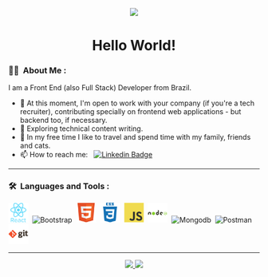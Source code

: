 <p align="center"><img src="https://media.giphy.com/media/hpXdHPfFI5wTABdDx9/giphy.gif" width="250px"/></p>

<h1 align="center">Hello World!</h1>

### :woman_technologist: &nbsp;About Me :

I am a Front End (also Full Stack) Developer from Brazil.

- 🔭 At this moment, I'm open to work with your company (if you're a tech recruiter), contributing specially on frontend web applications - but backend too, if necessary.
- 🌱 Exploring technical content writing.
- 💛 In my free time I like to travel and spend time with my family, friends and cats.
- 📫 How to reach me: &nbsp; [![Linkedin Badge](https://img.shields.io/badge/-dennisemed-blue?style=flat&logo=Linkedin&logoColor=white)](https://www.linkedin.com/in/dennisemed)

---

### 🛠 &nbsp;Languages and Tools :

<p>
    <img src="https://github.com/devicons/devicon/blob/master/icons/react/react-original-wordmark.svg" title="React" alt="React" width="40" height="40"/>&nbsp;
    <img src="https://cdn.jsdelivr.net/gh/devicons/devicon/icons/bootstrap/bootstrap-original.svg" title="Bootstrap" alt="Bootstrap" width="40" height="40"/>&nbsp;        
    <img src="https://github.com/devicons/devicon/blob/master/icons/html5/html5-original.svg" title="HTML5" alt="HTML" width="40" height="40"/>&nbsp;
    <img src="https://github.com/devicons/devicon/blob/master/icons/css3/css3-plain-wordmark.svg"  title="CSS3" alt="CSS" width="40" height="40"/>&nbsp;
    <img src="https://github.com/devicons/devicon/blob/master/icons/javascript/javascript-original.svg" title="JavaScript" alt="JavaScript" width="40" height="40"/>&nbsp;
    <img src="https://github.com/devicons/devicon/blob/master/icons/nodejs/nodejs-original-wordmark.svg" title="NodeJS" alt="NodeJS" width="40" height="40"/>&nbsp;
    <img src="https://cdn.jsdelivr.net/gh/devicons/devicon/icons/mongodb/mongodb-original-wordmark.svg" title="Mongodb" alt="Mongodb" width="40" height="40"/>&nbsp;
    <img src="https://www.vectorlogo.zone/logos/getpostman/getpostman-icon.svg" title="Postman"  alt="Postman" width="40" height="40"/>&nbsp;
    <img src="https://github.com/devicons/devicon/blob/master/icons/git/git-original-wordmark.svg" title="Git" **alt="Git" width="40" height="40"/>&nbsp;
</p>

---

<div align="center">
    <a href="https://github.com/dennisemed">
    <img height="150em" src="https://github-readme-stats.vercel.app/api?username=dennisemed&show_icons=true&theme=cobalt&include_all_commits=true&count_private=true"/>
    <img height="150em" src="https://github-readme-stats.vercel.app/api/top-langs/?username=dennisemed&layout=compact&langs_count=6&theme=cobalt"/>
</div>
